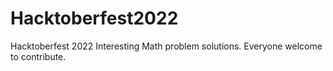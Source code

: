 # Hacktoberfest2022
Hacktoberfest 2022
Interesting Math problem solutions.
Everyone welcome to contribute.
